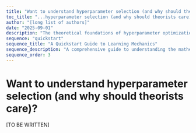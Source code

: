 ```yaml
---
title: "Want to understand hyperparameter selection (and why should theorists care)?"
toc_title: "...hyperparameter selection (and why should theorists care)?"
author: "[long list of authors]"
date: "2025-09-01"
description: "The theoretical foundations of hyperparameter optimization and its importance for understanding deep learning."
sequence: "quickstart"
sequence_title: "A Quickstart Guide to Learning Mechanics"
sequence_description: "A comprehensive guide to understanding the mathematical foundations of deep learning, from optimization to generalization."
sequence_order: 3
---
```


# Want to understand hyperparameter selection (and why should theorists care)?

[TO BE WRITTEN]